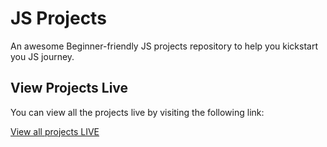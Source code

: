 # JS Projects

An awesome Beginner-friendly JS projects repository to help you kickstart you JS journey.

## View Projects Live

You can view all the projects live by visiting the following link:

[View all projects LIVE](https://js-projects-murex.vercel.app/)

